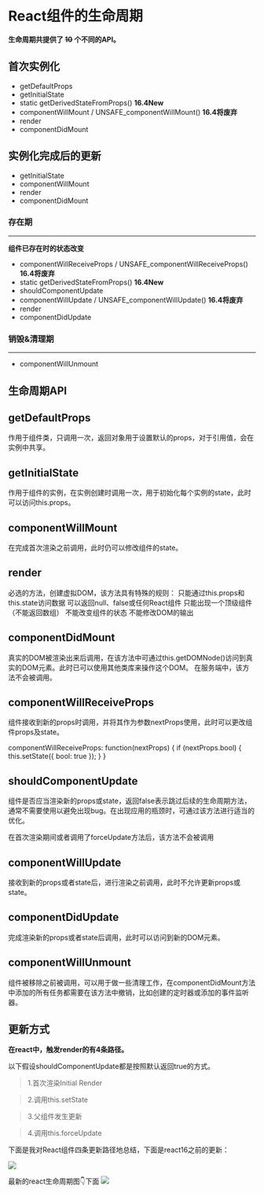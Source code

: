 # React组件的生命周期

**生命周期共提供了 ~~10~~ 个不同的API。**

## **首次实例化**

- getDefaultProps 
- getInitialState 
- static getDerivedStateFromProps() **16.4New** 
- componentWillMount / UNSAFE_componentWillMount() **16.4将废弃** 
- render   
- componentDidMount

## **实例化完成后的更新**
- getInitialState
- componentWillMount
- render
- componentDidMount

### 存在期
---
**组件已存在时的状态改变**
- componentWillReceiveProps / UNSAFE_componentWillReceiveProps() **16.4将废弃** 
- static getDerivedStateFromProps() **16.4New** 
- shouldComponentUpdate
- componentWillUpdate / UNSAFE_componentWillUpdate() **16.4将废弃** 
- render
- componentDidUpdate


### 销毁&清理期
------
- componentWillUnmount

## 生命周期API

## getDefaultProps
作用于组件类，只调用一次，返回对象用于设置默认的props，对于引用值，会在实例中共享。

## getInitialState
作用于组件的实例，在实例创建时调用一次，用于初始化每个实例的state，此时可以访问this.props。

## componentWillMount
在完成首次渲染之前调用，此时仍可以修改组件的state。

## render

必选的方法，创建虚拟DOM，该方法具有特殊的规则：
只能通过this.props和this.state访问数据
可以返回null、false或任何React组件
只能出现一个顶级组件（不能返回数组）
不能改变组件的状态
不能修改DOM的输出

## componentDidMount

真实的DOM被渲染出来后调用，在该方法中可通过this.getDOMNode()访问到真实的DOM元素。此时已可以使用其他类库来操作这个DOM。
在服务端中，该方法不会被调用。

## componentWillReceiveProps

组件接收到新的props时调用，并将其作为参数nextProps使用，此时可以更改组件props及state。

componentWillReceiveProps: function(nextProps) {
if (nextProps.bool) {
this.setState({
bool: true
});
}
}

## shouldComponentUpdate

组件是否应当渲染新的props或state，返回false表示跳过后续的生命周期方法，通常不需要使用以避免出现bug。在出现应用的瓶颈时，可通过该方法进行适当的优化。

在首次渲染期间或者调用了forceUpdate方法后，该方法不会被调用

## componentWillUpdate

接收到新的props或者state后，进行渲染之前调用，此时不允许更新props或state。

## componentDidUpdate

完成渲染新的props或者state后调用，此时可以访问到新的DOM元素。

## componentWillUnmount

组件被移除之前被调用，可以用于做一些清理工作，在componentDidMount方法中添加的所有任务都需要在该方法中撤销，比如创建的定时器或添加的事件监听器。

## 更新方式

**在react中，触发render的有4条路径。**

以下假设shouldComponentUpdate都是按照默认返回true的方式。

> 1.首次渲染Initial Render

> 2.调用this.setState

> 3.父组件发生更新

> 4.调用this.forceUpdate

下面是我对React组件四条更新路径地总结，下面是react16之前的更新：

![](https://didiheng.com/Img/react_Update.png)

最新的react生命周期图👇下面
![](https://pic3.zhimg.com/v2-ee102ce9ad7399fc98d56a0b7eb7efc6_r.jpg)
